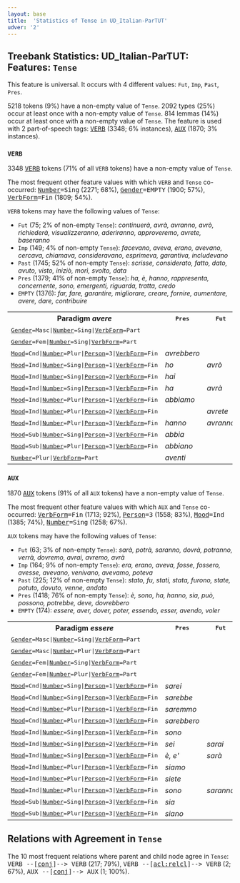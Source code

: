 ```yaml
---
layout: base
title:  'Statistics of Tense in UD_Italian-ParTUT'
udver: '2'
---
```


## Treebank Statistics: UD_Italian-ParTUT: Features: `Tense`

This feature is universal.
It occurs with 4 different values: `Fut`, `Imp`, `Past`, `Pres`.

5218 tokens (9%) have a non-empty value of `Tense`.
2092 types (25%) occur at least once with a non-empty value of `Tense`.
814 lemmas (14%) occur at least once with a non-empty value of `Tense`.
The feature is used with 2 part-of-speech tags: <tt><a href="it_partut-pos-VERB.html">VERB</a></tt> (3348; 6% instances), <tt><a href="it_partut-pos-AUX.html">AUX</a></tt> (1870; 3% instances).

### `VERB`

3348 <tt><a href="it_partut-pos-VERB.html">VERB</a></tt> tokens (71% of all `VERB` tokens) have a non-empty value of `Tense`.

The most frequent other feature values with which `VERB` and `Tense` co-occurred: <tt><a href="it_partut-feat-Number.html">Number</a></tt><tt>=Sing</tt> (2271; 68%), <tt><a href="it_partut-feat-Gender.html">Gender</a></tt><tt>=EMPTY</tt> (1900; 57%), <tt><a href="it_partut-feat-VerbForm.html">VerbForm</a></tt><tt>=Fin</tt> (1809; 54%).

`VERB` tokens may have the following values of `Tense`:

* `Fut` (75; 2% of non-empty `Tense`): <em>continuerà, avrà, avranno, avrò, richiederà, visualizzeranno, aderiranno, approveremo, avrete, baseranno</em>
* `Imp` (149; 4% of non-empty `Tense`): <em>facevano, aveva, erano, avevano, cercava, chiamava, consideravano, esprimeva, garantiva, includevano</em>
* `Past` (1745; 52% of non-empty `Tense`): <em>scrisse, considerato, fatto, dato, avuto, visto, iniziò, morì, svolto, data</em>
* `Pres` (1379; 41% of non-empty `Tense`): <em>ha, è, hanno, rappresenta, concernente, sono, emergenti, riguarda, tratta, credo</em>
* `EMPTY` (1376): <em>far, fare, garantire, migliorare, creare, fornire, aumentare, avere, dare, contribuire</em>

<table>
  <tr><th>Paradigm <i>avere</i></th><th><tt>Pres</tt></th><th><tt>Fut</tt></th><th><tt>Past</tt></th><th><tt>Imp</tt></th></tr>
  <tr><td><tt><tt><a href="it_partut-feat-Gender.html">Gender</a></tt><tt>=Masc</tt>|<tt><a href="it_partut-feat-Number.html">Number</a></tt><tt>=Sing</tt>|<tt><a href="it_partut-feat-VerbForm.html">VerbForm</a></tt><tt>=Part</tt></tt></td><td></td><td></td><td><em>avuto</em></td><td></td></tr>
  <tr><td><tt><tt><a href="it_partut-feat-Gender.html">Gender</a></tt><tt>=Fem</tt>|<tt><a href="it_partut-feat-Number.html">Number</a></tt><tt>=Sing</tt>|<tt><a href="it_partut-feat-VerbForm.html">VerbForm</a></tt><tt>=Part</tt></tt></td><td></td><td></td><td><em>avuta</em></td><td></td></tr>
  <tr><td><tt><tt><a href="it_partut-feat-Mood.html">Mood</a></tt><tt>=Cnd</tt>|<tt><a href="it_partut-feat-Number.html">Number</a></tt><tt>=Plur</tt>|<tt><a href="it_partut-feat-Person.html">Person</a></tt><tt>=3</tt>|<tt><a href="it_partut-feat-VerbForm.html">VerbForm</a></tt><tt>=Fin</tt></tt></td><td><em>avrebbero</em></td><td></td><td></td><td></td></tr>
  <tr><td><tt><tt><a href="it_partut-feat-Mood.html">Mood</a></tt><tt>=Ind</tt>|<tt><a href="it_partut-feat-Number.html">Number</a></tt><tt>=Sing</tt>|<tt><a href="it_partut-feat-Person.html">Person</a></tt><tt>=1</tt>|<tt><a href="it_partut-feat-VerbForm.html">VerbForm</a></tt><tt>=Fin</tt></tt></td><td><em>ho</em></td><td><em>avrò</em></td><td></td><td></td></tr>
  <tr><td><tt><tt><a href="it_partut-feat-Mood.html">Mood</a></tt><tt>=Ind</tt>|<tt><a href="it_partut-feat-Number.html">Number</a></tt><tt>=Sing</tt>|<tt><a href="it_partut-feat-Person.html">Person</a></tt><tt>=2</tt>|<tt><a href="it_partut-feat-VerbForm.html">VerbForm</a></tt><tt>=Fin</tt></tt></td><td><em>hai</em></td><td></td><td></td><td></td></tr>
  <tr><td><tt><tt><a href="it_partut-feat-Mood.html">Mood</a></tt><tt>=Ind</tt>|<tt><a href="it_partut-feat-Number.html">Number</a></tt><tt>=Sing</tt>|<tt><a href="it_partut-feat-Person.html">Person</a></tt><tt>=3</tt>|<tt><a href="it_partut-feat-VerbForm.html">VerbForm</a></tt><tt>=Fin</tt></tt></td><td><em>ha</em></td><td><em>avrà</em></td><td><em>ebbe</em></td><td><em>aveva</em></td></tr>
  <tr><td><tt><tt><a href="it_partut-feat-Mood.html">Mood</a></tt><tt>=Ind</tt>|<tt><a href="it_partut-feat-Number.html">Number</a></tt><tt>=Plur</tt>|<tt><a href="it_partut-feat-Person.html">Person</a></tt><tt>=1</tt>|<tt><a href="it_partut-feat-VerbForm.html">VerbForm</a></tt><tt>=Fin</tt></tt></td><td><em>abbiamo</em></td><td></td><td></td><td></td></tr>
  <tr><td><tt><tt><a href="it_partut-feat-Mood.html">Mood</a></tt><tt>=Ind</tt>|<tt><a href="it_partut-feat-Number.html">Number</a></tt><tt>=Plur</tt>|<tt><a href="it_partut-feat-Person.html">Person</a></tt><tt>=2</tt>|<tt><a href="it_partut-feat-VerbForm.html">VerbForm</a></tt><tt>=Fin</tt></tt></td><td></td><td><em>avrete</em></td><td></td><td></td></tr>
  <tr><td><tt><tt><a href="it_partut-feat-Mood.html">Mood</a></tt><tt>=Ind</tt>|<tt><a href="it_partut-feat-Number.html">Number</a></tt><tt>=Plur</tt>|<tt><a href="it_partut-feat-Person.html">Person</a></tt><tt>=3</tt>|<tt><a href="it_partut-feat-VerbForm.html">VerbForm</a></tt><tt>=Fin</tt></tt></td><td><em>hanno</em></td><td><em>avranno</em></td><td><em>ebbero</em></td><td><em>avevano</em></td></tr>
  <tr><td><tt><tt><a href="it_partut-feat-Mood.html">Mood</a></tt><tt>=Sub</tt>|<tt><a href="it_partut-feat-Number.html">Number</a></tt><tt>=Sing</tt>|<tt><a href="it_partut-feat-Person.html">Person</a></tt><tt>=3</tt>|<tt><a href="it_partut-feat-VerbForm.html">VerbForm</a></tt><tt>=Fin</tt></tt></td><td><em>abbia</em></td><td></td><td></td><td><em>avesse</em></td></tr>
  <tr><td><tt><tt><a href="it_partut-feat-Mood.html">Mood</a></tt><tt>=Sub</tt>|<tt><a href="it_partut-feat-Number.html">Number</a></tt><tt>=Plur</tt>|<tt><a href="it_partut-feat-Person.html">Person</a></tt><tt>=3</tt>|<tt><a href="it_partut-feat-VerbForm.html">VerbForm</a></tt><tt>=Fin</tt></tt></td><td><em>abbiano</em></td><td></td><td></td><td></td></tr>
  <tr><td><tt><tt><a href="it_partut-feat-Number.html">Number</a></tt><tt>=Plur</tt>|<tt><a href="it_partut-feat-VerbForm.html">VerbForm</a></tt><tt>=Part</tt></tt></td><td><em>aventi</em></td><td></td><td></td><td></td></tr>
</table>

### `AUX`

1870 <tt><a href="it_partut-pos-AUX.html">AUX</a></tt> tokens (91% of all `AUX` tokens) have a non-empty value of `Tense`.

The most frequent other feature values with which `AUX` and `Tense` co-occurred: <tt><a href="it_partut-feat-VerbForm.html">VerbForm</a></tt><tt>=Fin</tt> (1713; 92%), <tt><a href="it_partut-feat-Person.html">Person</a></tt><tt>=3</tt> (1558; 83%), <tt><a href="it_partut-feat-Mood.html">Mood</a></tt><tt>=Ind</tt> (1385; 74%), <tt><a href="it_partut-feat-Number.html">Number</a></tt><tt>=Sing</tt> (1258; 67%).

`AUX` tokens may have the following values of `Tense`:

* `Fut` (63; 3% of non-empty `Tense`): <em>sarà, potrà, saranno, dovrà, potranno, verrà, dovremo, avrai, avremo, avrà</em>
* `Imp` (164; 9% of non-empty `Tense`): <em>era, erano, aveva, fosse, fossero, avesse, avevano, venivano, avevamo, poteva</em>
* `Past` (225; 12% of non-empty `Tense`): <em>stato, fu, stati, stata, furono, state, potuto, dovuto, venne, andato</em>
* `Pres` (1418; 76% of non-empty `Tense`): <em>è, sono, ha, hanno, sia, può, possono, potrebbe, deve, dovrebbero</em>
* `EMPTY` (174): <em>essere, aver, dover, poter, essendo, esser, avendo, voler</em>

<table>
  <tr><th>Paradigm <i>essere</i></th><th><tt>Pres</tt></th><th><tt>Fut</tt></th><th><tt>Past</tt></th><th><tt>Imp</tt></th></tr>
  <tr><td><tt><tt><a href="it_partut-feat-Gender.html">Gender</a></tt><tt>=Masc</tt>|<tt><a href="it_partut-feat-Number.html">Number</a></tt><tt>=Sing</tt>|<tt><a href="it_partut-feat-VerbForm.html">VerbForm</a></tt><tt>=Part</tt></tt></td><td></td><td></td><td><em>stato</em></td><td></td></tr>
  <tr><td><tt><tt><a href="it_partut-feat-Gender.html">Gender</a></tt><tt>=Masc</tt>|<tt><a href="it_partut-feat-Number.html">Number</a></tt><tt>=Plur</tt>|<tt><a href="it_partut-feat-VerbForm.html">VerbForm</a></tt><tt>=Part</tt></tt></td><td></td><td></td><td><em>stati</em></td><td></td></tr>
  <tr><td><tt><tt><a href="it_partut-feat-Gender.html">Gender</a></tt><tt>=Fem</tt>|<tt><a href="it_partut-feat-Number.html">Number</a></tt><tt>=Sing</tt>|<tt><a href="it_partut-feat-VerbForm.html">VerbForm</a></tt><tt>=Part</tt></tt></td><td></td><td></td><td><em>stata</em></td><td></td></tr>
  <tr><td><tt><tt><a href="it_partut-feat-Gender.html">Gender</a></tt><tt>=Fem</tt>|<tt><a href="it_partut-feat-Number.html">Number</a></tt><tt>=Plur</tt>|<tt><a href="it_partut-feat-VerbForm.html">VerbForm</a></tt><tt>=Part</tt></tt></td><td></td><td></td><td><em>state</em></td><td></td></tr>
  <tr><td><tt><tt><a href="it_partut-feat-Mood.html">Mood</a></tt><tt>=Cnd</tt>|<tt><a href="it_partut-feat-Number.html">Number</a></tt><tt>=Sing</tt>|<tt><a href="it_partut-feat-Person.html">Person</a></tt><tt>=1</tt>|<tt><a href="it_partut-feat-VerbForm.html">VerbForm</a></tt><tt>=Fin</tt></tt></td><td><em>sarei</em></td><td></td><td></td><td></td></tr>
  <tr><td><tt><tt><a href="it_partut-feat-Mood.html">Mood</a></tt><tt>=Cnd</tt>|<tt><a href="it_partut-feat-Number.html">Number</a></tt><tt>=Sing</tt>|<tt><a href="it_partut-feat-Person.html">Person</a></tt><tt>=3</tt>|<tt><a href="it_partut-feat-VerbForm.html">VerbForm</a></tt><tt>=Fin</tt></tt></td><td><em>sarebbe</em></td><td></td><td></td><td></td></tr>
  <tr><td><tt><tt><a href="it_partut-feat-Mood.html">Mood</a></tt><tt>=Cnd</tt>|<tt><a href="it_partut-feat-Number.html">Number</a></tt><tt>=Plur</tt>|<tt><a href="it_partut-feat-Person.html">Person</a></tt><tt>=1</tt>|<tt><a href="it_partut-feat-VerbForm.html">VerbForm</a></tt><tt>=Fin</tt></tt></td><td><em>saremmo</em></td><td></td><td></td><td></td></tr>
  <tr><td><tt><tt><a href="it_partut-feat-Mood.html">Mood</a></tt><tt>=Cnd</tt>|<tt><a href="it_partut-feat-Number.html">Number</a></tt><tt>=Plur</tt>|<tt><a href="it_partut-feat-Person.html">Person</a></tt><tt>=3</tt>|<tt><a href="it_partut-feat-VerbForm.html">VerbForm</a></tt><tt>=Fin</tt></tt></td><td><em>sarebbero</em></td><td></td><td></td><td></td></tr>
  <tr><td><tt><tt><a href="it_partut-feat-Mood.html">Mood</a></tt><tt>=Ind</tt>|<tt><a href="it_partut-feat-Number.html">Number</a></tt><tt>=Sing</tt>|<tt><a href="it_partut-feat-Person.html">Person</a></tt><tt>=1</tt>|<tt><a href="it_partut-feat-VerbForm.html">VerbForm</a></tt><tt>=Fin</tt></tt></td><td><em>sono</em></td><td></td><td></td><td></td></tr>
  <tr><td><tt><tt><a href="it_partut-feat-Mood.html">Mood</a></tt><tt>=Ind</tt>|<tt><a href="it_partut-feat-Number.html">Number</a></tt><tt>=Sing</tt>|<tt><a href="it_partut-feat-Person.html">Person</a></tt><tt>=2</tt>|<tt><a href="it_partut-feat-VerbForm.html">VerbForm</a></tt><tt>=Fin</tt></tt></td><td><em>sei</em></td><td><em>sarai</em></td><td></td><td></td></tr>
  <tr><td><tt><tt><a href="it_partut-feat-Mood.html">Mood</a></tt><tt>=Ind</tt>|<tt><a href="it_partut-feat-Number.html">Number</a></tt><tt>=Sing</tt>|<tt><a href="it_partut-feat-Person.html">Person</a></tt><tt>=3</tt>|<tt><a href="it_partut-feat-VerbForm.html">VerbForm</a></tt><tt>=Fin</tt></tt></td><td><em>è, e'</em></td><td><em>sarà</em></td><td><em>fu</em></td><td><em>era</em></td></tr>
  <tr><td><tt><tt><a href="it_partut-feat-Mood.html">Mood</a></tt><tt>=Ind</tt>|<tt><a href="it_partut-feat-Number.html">Number</a></tt><tt>=Plur</tt>|<tt><a href="it_partut-feat-Person.html">Person</a></tt><tt>=1</tt>|<tt><a href="it_partut-feat-VerbForm.html">VerbForm</a></tt><tt>=Fin</tt></tt></td><td><em>siamo</em></td><td></td><td></td><td></td></tr>
  <tr><td><tt><tt><a href="it_partut-feat-Mood.html">Mood</a></tt><tt>=Ind</tt>|<tt><a href="it_partut-feat-Number.html">Number</a></tt><tt>=Plur</tt>|<tt><a href="it_partut-feat-Person.html">Person</a></tt><tt>=2</tt>|<tt><a href="it_partut-feat-VerbForm.html">VerbForm</a></tt><tt>=Fin</tt></tt></td><td><em>siete</em></td><td></td><td></td><td></td></tr>
  <tr><td><tt><tt><a href="it_partut-feat-Mood.html">Mood</a></tt><tt>=Ind</tt>|<tt><a href="it_partut-feat-Number.html">Number</a></tt><tt>=Plur</tt>|<tt><a href="it_partut-feat-Person.html">Person</a></tt><tt>=3</tt>|<tt><a href="it_partut-feat-VerbForm.html">VerbForm</a></tt><tt>=Fin</tt></tt></td><td><em>sono</em></td><td><em>saranno</em></td><td><em>furono</em></td><td><em>erano</em></td></tr>
  <tr><td><tt><tt><a href="it_partut-feat-Mood.html">Mood</a></tt><tt>=Sub</tt>|<tt><a href="it_partut-feat-Number.html">Number</a></tt><tt>=Sing</tt>|<tt><a href="it_partut-feat-Person.html">Person</a></tt><tt>=3</tt>|<tt><a href="it_partut-feat-VerbForm.html">VerbForm</a></tt><tt>=Fin</tt></tt></td><td><em>sia</em></td><td></td><td></td><td><em>fosse</em></td></tr>
  <tr><td><tt><tt><a href="it_partut-feat-Mood.html">Mood</a></tt><tt>=Sub</tt>|<tt><a href="it_partut-feat-Number.html">Number</a></tt><tt>=Plur</tt>|<tt><a href="it_partut-feat-Person.html">Person</a></tt><tt>=3</tt>|<tt><a href="it_partut-feat-VerbForm.html">VerbForm</a></tt><tt>=Fin</tt></tt></td><td><em>siano</em></td><td></td><td></td><td><em>fossero</em></td></tr>
</table>

## Relations with Agreement in `Tense`

The 10 most frequent relations where parent and child node agree in `Tense`:
<tt>VERB --[<tt><a href="it_partut-dep-conj.html">conj</a></tt>]--> VERB</tt> (217; 79%),
<tt>VERB --[<tt><a href="it_partut-dep-acl-relcl.html">acl:relcl</a></tt>]--> VERB</tt> (2; 67%),
<tt>AUX --[<tt><a href="it_partut-dep-conj.html">conj</a></tt>]--> AUX</tt> (1; 100%).

